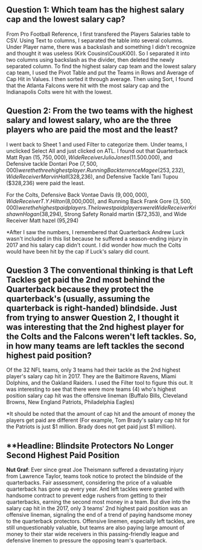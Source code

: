 ## Question 1: Which team has the highest salary cap and the lowest salary cap?

From Pro Football Reference, I first transfered the Players Salaries table to CSV. Using Text to columns, I separated the table into several columns. Under Player name, there was a backslash and something I didn't recognize and thought it was useless (Kirk Cousins\CousKi00). So I separated it into two columns using backslash as the divider, then deleted the newly separated column.
To find the highest salary cap team and the lowest salary cap team, I used the Pivot Table and put the Teams in Rows and Average of Cap Hit in Values. I then sorted it through average. Then using Sort, I found that the Atlanta Falcons were hit with the most salary cap and the Indianapolis Colts were hit with the lowest.

## Question 2: From the two teams with the highest salary and lowest salary, who are the three players who are paid the most and the least?

I went back to Sheet 1 and used Filter to categorize them. Under teams, I unclicked Select All and just clicked on ATL. I found out that Quarterback Matt Ryan ($15,750,000), Wide Receiver Julio Jones ($11.500.000), and Defensive tackle Dontari Poe ($7,500,000) were the three highest player. Running Back terrence Magee (253,232), Wide Receiver Marvin Hall ($328,236), and Defensive Tackle Tani Tupou ($328,236) were paid the least.

For the Colts, Defensive Back Vontae Davis ($9,000,000), Wide Receiver T.Y. Hilton ($8,000,000), and Running Back Frank Gore ($3,500,000) were the highest paid players. The lowest paid players were Wide Receiver Krishawn Hogan ($38,294), Strong Safety Ronald martin ($72,353), and Wide Receiver Matt hazel (95,294)

*After I saw the numbers, I remembered that Quarterback Andrew Luck wasn't included in this list because he suffered a season-ending injury in 2017 and his salary cap didn't count. I did wonder how much the Colts would have been hit by the cap if Luck's salary did count.

## Question 3 The conventional thinking is that Left Tackles get paid the 2nd most behind the Quarterback because they protect the quarterback's (usually, assuming the quarterback is right-handed) blindside. Just from trying to answer Question 2, I thought it was interesting that the 2nd highest player for the Colts and the Falcons weren't left tackles. So, in how many teams are left tackles the second highest paid position?

Of the 32 NFL teams, only 3 teams had their tackle as the 2nd highest player's salary cap hit in 2017. They are the Baltimore Ravens, Miami Dolphins, and the Oakland Raiders. I used the Filter tool to figure this out. It was interesting to see that there were more teams (4) who's highest position salary cap hit was the offensive lineman (Buffalo Bills, Cleveland Browns, New England Patriots, Philadelphia Eagles)

*It should be noted that the amount of cap hit and the amount of money the players get paid are different (For example, Tom Brady's salary cap hit for the Patriots is just $1 million. Brady does not get paid just $1 million). 


## **Headline: Blindsite Protectors No Longer Second Highest Paid Position

**Nut Graf**: Ever since great Joe Theismann suffered a devastating injury from Lawrence Taylor, teams took notice to protect the blindside of the quarterbacks. Fair assessment, considering the price of a valuable quarterback has gone up every year. And left tackles were granted with handsome contract to prevent edge rushers from getting to their quarterbacks, earning the second most money in a team. But dive into the salary cap hit in the 2017, only 3 teams' 2nd highest paid position was an offensive lineman, signaling the end of a trend of paying handsome money to the quarterback protectors. 
Offensive linemen, especially left tackles, are still unquestionably valuable, but teams are also paying large amount of money to their star wide receivers in this passing-friendly league and defensive linemen to pressure the opposing team's quarterback.
